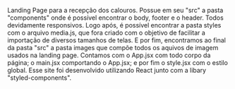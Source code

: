 Landing Page para a recepção dos calouros. 
Possue em seu "src" a pasta "components" onde é possível encontrar o body, footer e o header. Todos devidamente responsivos.
Logo após, é possível encontrar a pasta styles com o arquivo media.js, que fora criado com o objetivo de facilitar a importação de diversos tamanhos de telas. 
E por fim, encontramos ao final da pasta "src" a pasta images que compõe todos os aquivos de imagem usados na landing page.
Contamos com o App.jsx com todo corpo da página;
o main.jsx comportando o App.jsx;
e por fim o style.jsx com o estilo global.
Esse site foi desenvolvido utilizando React junto com a libary "styled-components".
